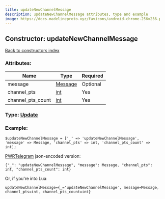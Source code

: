 ```yaml
---
title: updateNewChannelMessage
description: updateNewChannelMessage attributes, type and example
image: https://docs.madelineproto.xyz/favicons/android-chrome-256x256.png
---
```

## Constructor: updateNewChannelMessage  
[Back to constructors index](index.md)



### Attributes:

| Name     |    Type       | Required |
|----------|---------------|----------|
|message|[Message](../types/Message.md) | Optional|
|channel\_pts|[int](../types/int.md) | Yes|
|channel\_pts\_count|[int](../types/int.md) | Yes|



### Type: [Update](../types/Update.md)


### Example:

```
$updateNewChannelMessage = ['_' => 'updateNewChannelMessage', 'message' => Message, 'channel_pts' => int, 'channel_pts_count' => int];
```  

[PWRTelegram](https://pwrtelegram.xyz) json-encoded version:

```
{"_": "updateNewChannelMessage", "message": Message, "channel_pts": int, "channel_pts_count": int}
```


Or, if you're into Lua:  


```
updateNewChannelMessage={_='updateNewChannelMessage', message=Message, channel_pts=int, channel_pts_count=int}

```


